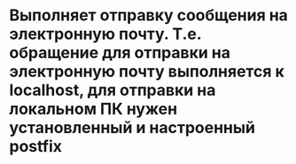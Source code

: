 # Выполняет отправку сообщения на электронную почту. Т.е. обращение для отправки на электронную почту выполняется к localhost, для отправки на локальном ПК нужен установленный и настроенный postfix
